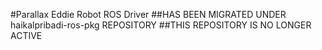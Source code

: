 #Parallax Eddie Robot ROS Driver 
##HAS BEEN MIGRATED UNDER haikalpribadi-ros-pkg REPOSITORY
##THIS REPOSITORY IS NO LONGER ACTIVE
